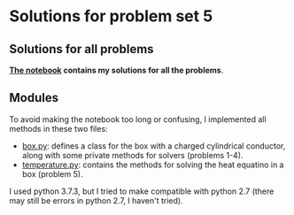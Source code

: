 # Solutions for problem set 5

## Solutions for all problems
**[The notebook](https://github.com/tomvandal/phys512/tree/master/assignments/ps5/ps5.ipynb) contains my solutions for all the problems**.

## Modules
To avoid making the notebook too long or confusing, I implemented all methods in these two files:
    
- [box.py](https://github.com/tomvandal/phys512/tree/master/assignments/ps5/box.py): defines a class for the box with a charged cylindrical conductor, along with some private methods for solvers (problems 1-4).
- [temperature.py](https://github.com/tomvandal/phys512/tree/master/assignments/ps5/temperature.py): contains the methods for solving the heat equatino in a box (problem 5).

I used python 3.7.3, but I tried to make compatible with python 2.7 (there may still be errors in python 2.7, I haven't tried).
